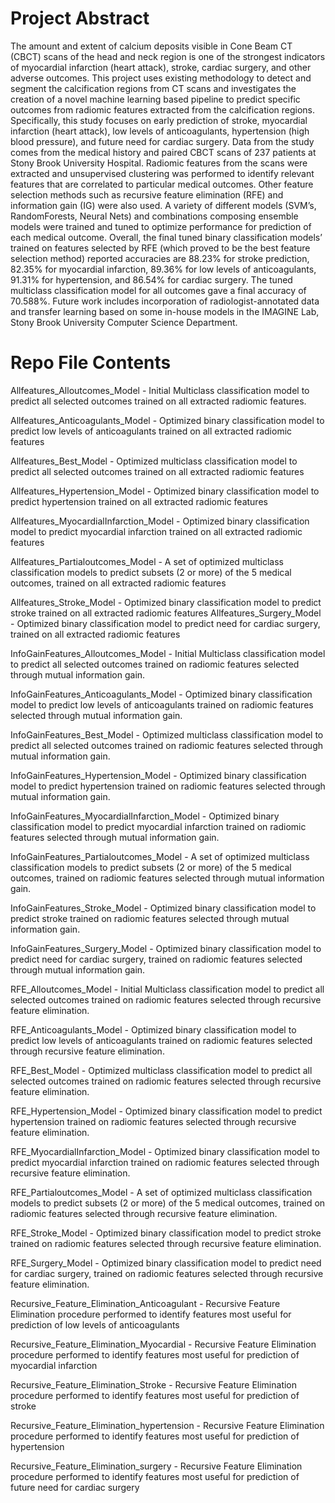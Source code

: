 # Project Abstract

The amount and extent of calcium deposits visible in Cone Beam CT (CBCT) scans of the head and neck region is one of the strongest indicators of myocardial infarction (heart attack), stroke, cardiac surgery, and other adverse outcomes. This project uses existing methodology to detect and segment the calcification regions from CT scans and investigates the creation of a novel machine learning based pipeline to predict specific outcomes from radiomic features extracted from the calcification regions. Specifically, this study focuses on early prediction of stroke, myocardial infarction (heart attack), low levels of anticoagulants, hypertension (high blood pressure), and future need for cardiac surgery. Data from the study comes from the medical history and paired CBCT scans of 237 patients at Stony Brook University Hospital. Radiomic features from the scans were extracted and unsupervised clustering was performed to identify relevant features that are correlated to particular medical outcomes. Other feature selection methods such as recursive feature elimination (RFE) and information gain (IG) were also used. A variety of different models (SVM’s, RandomForests, Neural Nets) and combinations composing ensemble models were trained and tuned to optimize performance for prediction of each medical outcome. Overall, the final tuned binary classification models’ trained on features selected by RFE (which proved to be the best feature selection method) reported accuracies are 88.23% for stroke prediction, 82.35% for myocardial infarction, 89.36% for low levels of anticoagulants, 91.31% for hypertension, and 86.54% for cardiac surgery. The tuned multiclass classification model for all outcomes gave a final accuracy of 70.588%. Future work includes incorporation of radiologist-annotated data and transfer learning based on some in-house models in the IMAGINE Lab, Stony Brook University Computer Science Department.

# Repo File Contents

Allfeatures_Alloutcomes_Model - Initial Multiclass classification model to predict all selected outcomes trained on all extracted radiomic features.

Allfeatures_Anticoagulants_Model - Optimized binary classification model to predict low levels of anticoagulants trained on all extracted radiomic features

Allfeatures_Best_Model - Optimized multiclass classification model to predict all selected outcomes trained on all extracted radiomic features

Allfeatures_Hypertension_Model - Optimized binary classification model to predict hypertension trained on all extracted radiomic features

Allfeatures_MyocardialInfarction_Model - Optimized binary classification model to predict myocardial infarction trained on all extracted radiomic features

Allfeatures_Partialoutcomes_Model - A set of optimized multiclass classification models to predict subsets (2 or more) of the 5 medical outcomes, trained on all extracted radiomic features

Allfeatures_Stroke_Model - Optimized binary classification model to predict stroke trained on all extracted radiomic features
Allfeatures_Surgery_Model - Optimized binary classification model to predict need for cardiac surgery, trained on all extracted radiomic features

InfoGainFeatures_Alloutcomes_Model - Initial Multiclass classification model to predict all selected outcomes trained on radiomic features selected through mutual information gain.

InfoGainFeatures_Anticoagulants_Model - Optimized binary classification model to predict low levels of anticoagulants trained on radiomic features selected through mutual information gain.

InfoGainFeatures_Best_Model - Optimized multiclass classification model to predict all selected outcomes trained on radiomic features selected through mutual information gain.

InfoGainFeatures_Hypertension_Model - Optimized binary classification model to predict hypertension trained on radiomic features selected through mutual information gain.

InfoGainFeatures_MyocardialInfarction_Model - Optimized binary classification model to predict myocardial infarction trained on radiomic features selected through mutual information gain.

InfoGainFeatures_Partialoutcomes_Model - A set of optimized multiclass classification models to predict subsets (2 or more) of the 5 medical outcomes, trained on radiomic features selected through mutual information gain.

InfoGainFeatures_Stroke_Model - Optimized binary classification model to predict stroke trained on radiomic features selected through mutual information gain.

InfoGainFeatures_Surgery_Model - Optimized binary classification model to predict need for cardiac surgery, trained on radiomic features selected through mutual information gain.

RFE_Alloutcomes_Model - Initial Multiclass classification model to predict all selected outcomes trained on radiomic features selected through recursive feature elimination.

RFE_Anticoagulants_Model - Optimized binary classification model to predict low levels of anticoagulants trained on radiomic features selected through recursive feature elimination.

RFE_Best_Model - Optimized multiclass classification model to predict all selected outcomes trained on radiomic features selected through recursive feature elimination.

RFE_Hypertension_Model - Optimized binary classification model to predict hypertension trained on radiomic features selected through recursive feature elimination.

RFE_MyocardialInfarction_Model - Optimized binary classification model to predict myocardial infarction trained on radiomic features selected through recursive feature elimination.

RFE_Partialoutcomes_Model - A set of optimized multiclass classification models to predict subsets (2 or more) of the 5 medical outcomes, trained on radiomic features selected through recursive feature elimination.

RFE_Stroke_Model - Optimized binary classification model to predict stroke trained on radiomic features selected through recursive feature elimination.

RFE_Surgery_Model - Optimized binary classification model to predict need for cardiac surgery, trained on radiomic features selected through recursive feature elimination.

Recursive_Feature_Elimination_Anticoagulant - Recursive Feature Elimination procedure performed to identify features most useful for prediction of low levels of anticoagulants

Recursive_Feature_Elimination_Myocardial - Recursive Feature Elimination procedure performed to identify features most useful for prediction of myocardial infarction

Recursive_Feature_Elimination_Stroke - Recursive Feature Elimination procedure performed to identify features most useful for prediction of stroke

Recursive_Feature_Elimination_hypertension - Recursive Feature Elimination procedure performed to identify features most useful for prediction of hypertension

Recursive_Feature_Elimination_surgery - Recursive Feature Elimination procedure performed to identify features most useful for prediction of future need for cardiac surgery



